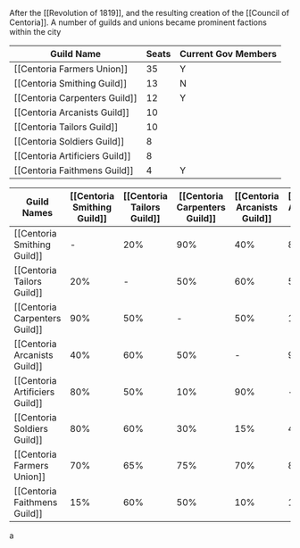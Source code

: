 After the [[Revolution of 1819]], and the resulting creation of the [[Council of Centoria]]. A number of guilds and unions became prominent factions within the city

| Guild Name                     | Seats | Current Gov Members |
| ------------------------------ | ----- | ------------------- |
| [[Centoria Farmers Union]]     | 35    | Y                   |
| [[Centoria Smithing Guild]]    | 13    | N                   |
| [[Centoria Carpenters Guild]]  | 12    | Y                   |
| [[Centoria Arcanists Guild]]   | 10    |                     |
| [[Centoria Tailors Guild]]     | 10    |                     |
| [[Centoria Soldiers Guild]]    | 8     |                     |
| [[Centoria Artificiers Guild]] | 8     |                     |
| [[Centoria Faithmens Guild]]   | 4     | Y                    |

| Guild Names                    | [[Centoria Smithing Guild]] | [[Centoria Tailors Guild]] | [[Centoria Carpenters Guild]] | [[Centoria Arcanists Guild]] | [[Centoria Artificiers Guild]] | [[Centoria Soldiers Guild]] | [[Centoria Farmers Union]] | [[Centoria Faithmens Guild]] |
| ------------------------------ | --------------------------- | -------------------------- | ----------------------------- | ---------------------------- | ------------------------------ | --------------------------- | -------------------------- | ---------------------------- |
| [[Centoria Smithing Guild]]    | -                           | 20%                        | 90%                           | 40%                          | 80%                            | 80%                         | 60%                        | 15%                          |
| [[Centoria Tailors Guild]]     | 20%                         | -                          | 50%                           | 60%                          | 50%                            | 60%                         | 65%                        | 60%                          |
| [[Centoria Carpenters Guild]]  | 90%                         | 50%                        | -                             | 50%                          | 10%                            | 30%                         | 75%                        | 50%                          |
| [[Centoria Arcanists Guild]]   | 40%                         | 60%                        | 50%                           | -                            | 90%                            | 15%                         | 70%                        | 10%                          |
| [[Centoria Artificiers Guild]] | 80%                         | 50%                        | 10%                           | 90%                          | -                              | 40%                         | 80%                        | 10%                          |
| [[Centoria Soldiers Guild]]    | 80%                         | 60%                        | 30%                           | 15%                          | 40%                            | -                           | 10%                        | 0%                           |
| [[Centoria Farmers Union]]     | 70%                         | 65%                        | 75%                           | 70%                          | 80%                            | 10%                         | -                          | 80%                          |
| [[Centoria Faithmens Guild]]   | 15%                         | 60%                        | 50%                           | 10%                          | 10%                            | 0%                          | 80%                        | -                            |

a

